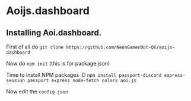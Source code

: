 # Aoijs.dashboard

## Installing Aoi.dashboard.

First of all do `git clone https://github.com/NeonGamerBot-QK/aoijs-dashboard`

Now do `npm init` (this is for package.json)

Time to install NPM packages :D `npm install passport-discord express-session passport express node-fetch colors aoi.js`

Now edit the `config.json`
